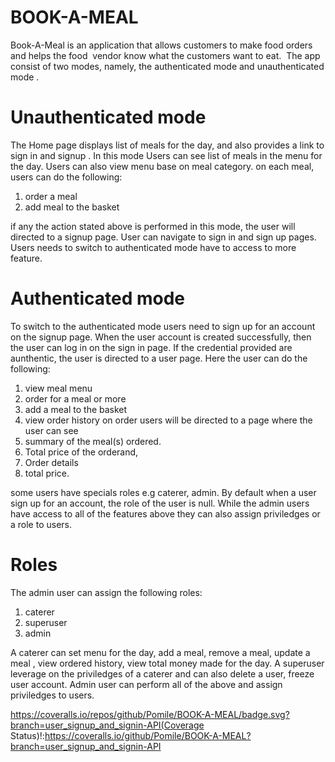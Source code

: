 # BOOK-A-MEAL
Book-A-Meal is an application that allows customers to make food orders and helps the food  vendor know what the customers want to eat. 
The app consist of two modes, namely, the authenticated mode and unauthenticated mode . 
# Unauthenticated mode
The Home page displays list of meals for the day, and also provides a link to sign in and  signup . 
In this mode Users can see list of meals in the menu for the day. Users can also view menu base on meal category. on each meal, users can do the following:
1.	order a meal 
2.	add meal to the basket

if any the action stated above is performed in this mode, the user will directed to a signup page. 
User can navigate to sign in and sign up pages.
Users needs to switch to authenticated mode have to access to more feature.
# Authenticated mode
To switch to the authenticated mode users need to sign up for an account  on the signup page. When the user  account is created successfully, then the user  can log in on the sign in page. If the credential provided are aunthentic, the user is directed to a user page.  Here the user can do the following:
1.	view  meal menu
2.	order for a meal or more
3.	add a meal to the basket
4.	view order history
on order users will be directed to a page where the user can see 
1.	summary of the meal(s) ordered.
2.	Total price of the orderand,
3.	Order details
4.	total price.


some users have specials roles e.g caterer, admin. By default when a user sign up for an account, the role of the user is null. While the admin users have access to all of the features above they can also assign priviledges or a role to users.  


# Roles
The admin user can assign the following roles:
1.	caterer
2.	superuser
3.	admin


A caterer can set menu for the day, add a meal, remove a meal, update a meal , view ordered history, view total money made for the day.
A superuser leverage on the priviledges of a caterer and can also delete a user, freeze user account.
Admin user can perform all of the above and assign priviledges to users.

https://coveralls.io/repos/github/Pomile/BOOK-A-MEAL/badge.svg?branch=user_signup_and_signin-API(Coverage Status)!:https://coveralls.io/github/Pomile/BOOK-A-MEAL?branch=user_signup_and_signin-API